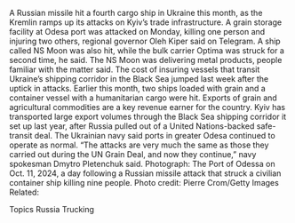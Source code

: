 A Russian missile hit a fourth cargo ship in Ukraine this month, as the Kremlin ramps up its attacks on Kyiv’s trade infrastructure.
A grain storage facility at Odesa port was attacked on Monday, killing one person and injuring two others, regional governor Oleh Kiper said on Telegram. A ship called NS Moon was also hit, while the bulk carrier Optima was struck for a second time, he said.
The NS Moon was delivering metal products, people familiar with the matter said.
The cost of insuring vessels that transit Ukraine’s shipping corridor in the Black Sea jumped last week after the uptick in attacks. Earlier this month, two ships loaded with grain and a container vessel with a humanitarian cargo were hit.
Exports of grain and agricultural commodities are a key revenue earner for the country. Kyiv has transported large export volumes through the Black Sea shipping corridor it set up last year, after Russia pulled out of a United Nations-backed safe-transit deal.
The Ukrainian navy said ports in greater Odesa continued to operate as normal.
“The attacks are very much the same as those they carried out during the UN Grain Deal, and now they continue,” navy spokesman Dmytro Pletenchuk said.
Photograph: The Port of Odessa on Oct. 11, 2024, a day following a Russian missile attack that struck a civilian container ship killing nine people. Photo credit: Pierre Crom/Getty Images
Related:

Topics
Russia
Trucking
